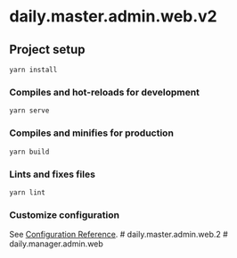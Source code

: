# daily.master.admin.web.v2

## Project setup
```
yarn install
```

### Compiles and hot-reloads for development
```
yarn serve
```

### Compiles and minifies for production
```
yarn build
```

### Lints and fixes files
```
yarn lint
```

### Customize configuration
See [Configuration Reference](https://cli.vuejs.org/config/).
#   d a i l y . m a s t e r . a d m i n . w e b . 2  
 #   d a i l y . m a n a g e r . a d m i n . w e b  
 